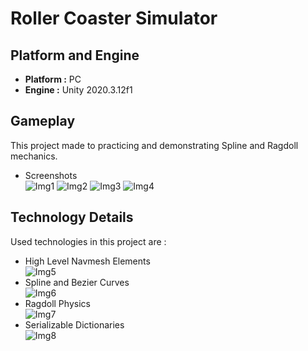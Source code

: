 # Roller Coaster Simulator
## Platform and Engine

 - **Platform :** PC 
 - **Engine :** Unity 2020.3.12f1 
 
## Gameplay 
This project made to practicing and demonstrating Spline and Ragdoll mechanics.

 - Screenshots<br>
 ![Img1](https://raw.githubusercontent.com/yagizayer/Spline-Test/main/ReadmeResources/Img1.bmp)
 ![Img2](https://raw.githubusercontent.com/yagizayer/Spline-Test/main/ReadmeResources/Img2.bmp)
 ![Img3](https://raw.githubusercontent.com/yagizayer/Spline-Test/main/ReadmeResources/Img3.bmp)
 ![Img4](https://raw.githubusercontent.com/yagizayer/Spline-Test/main/ReadmeResources/Img4.bmp)

## Technology Details
Used technologies in this project are :
 - High Level Navmesh Elements<br>
![Img5](https://raw.githubusercontent.com/yagizayer/Spline-Test/main/ReadmeResources/Img7.bmp)
 - Spline and Bezier Curves<br>
![Img6](https://raw.githubusercontent.com/yagizayer/Spline-Test/main/ReadmeResources/Img5.bmp)
 - Ragdoll Physics<br>
![Img7](https://raw.githubusercontent.com/yagizayer/Spline-Test/main/ReadmeResources/Img6.bmp)
 - Serializable Dictionaries<br>
![Img8](https://raw.githubusercontent.com/yagizayer/Spline-Test/main/ReadmeResources/Img8.bmp)
